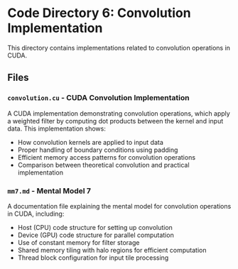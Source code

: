 # Code Directory 6: Convolution Implementation

This directory contains implementations related to convolution operations in CUDA.

## Files

### `convolution.cu` - CUDA Convolution Implementation
A CUDA implementation demonstrating convolution operations, which apply a weighted filter by computing dot products between the kernel and input data. This implementation shows:
- How convolution kernels are applied to input data
- Proper handling of boundary conditions using padding
- Efficient memory access patterns for convolution operations
- Comparison between theoretical convolution and practical implementation

### `mm7.md` - Mental Model 7
A documentation file explaining the mental model for convolution operations in CUDA, including:
- Host (CPU) code structure for setting up convolution
- Device (GPU) code structure for parallel computation
- Use of constant memory for filter storage
- Shared memory tiling with halo regions for efficient computation
- Thread block configuration for input tile processing